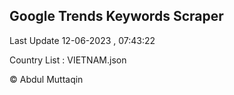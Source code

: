 

## Google Trends Keywords Scraper 
 
Last Update 12-06-2023 , 07:43:22

Country List :
VIETNAM.json



© Abdul Muttaqin 
